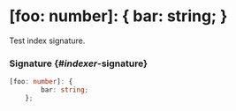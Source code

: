# [foo: number]: { bar: string; }

Test index signature.

### Signature {#_indexer_-signature}

```typescript
[foo: number]: {
        bar: string;
    };
```

